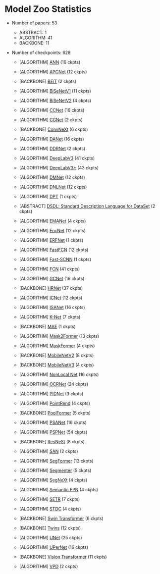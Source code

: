 
# Model Zoo Statistics

* Number of papers: 53
   - ABSTRACT: 1
   - ALGORITHM: 41
   - BACKBONE: 11

* Number of checkpoints: 628

	* [ALGORITHM] [ANN](https://github.com/vbti-development/onedl-mmsegmentation/blob/master/configs/ann) (16 ckpts)


	* [ALGORITHM] [APCNet](https://github.com/vbti-development/onedl-mmsegmentation/blob/master/configs/apcnet) (12 ckpts)


	* [BACKBONE] [BEiT](https://github.com/vbti-development/onedl-mmsegmentation/blob/master/configs/beit) (2 ckpts)


	* [ALGORITHM] [BiSeNetV1](https://github.com/vbti-development/onedl-mmsegmentation/blob/master/configs/bisenetv1) (11 ckpts)


	* [ALGORITHM] [BiSeNetV2](https://github.com/vbti-development/onedl-mmsegmentation/blob/master/configs/bisenetv2) (4 ckpts)


	* [ALGORITHM] [CCNet](https://github.com/vbti-development/onedl-mmsegmentation/blob/master/configs/ccnet) (16 ckpts)


	* [ALGORITHM] [CGNet](https://github.com/vbti-development/onedl-mmsegmentation/blob/master/configs/cgnet) (2 ckpts)


	* [BACKBONE] [ConvNeXt](https://github.com/vbti-development/onedl-mmsegmentation/blob/master/configs/convnext) (6 ckpts)


	* [ALGORITHM] [DANet](https://github.com/vbti-development/onedl-mmsegmentation/blob/master/configs/danet) (16 ckpts)


	* [ALGORITHM] [DDRNet](https://github.com/vbti-development/onedl-mmsegmentation/blob/master/configs/ddrnet) (2 ckpts)


	* [ALGORITHM] [DeepLabV3](https://github.com/vbti-development/onedl-mmsegmentation/blob/master/configs/deeplabv3) (41 ckpts)


	* [ALGORITHM] [DeepLabV3+](https://github.com/vbti-development/onedl-mmsegmentation/blob/master/configs/deeplabv3plus) (43 ckpts)


	* [ALGORITHM] [DMNet](https://github.com/vbti-development/onedl-mmsegmentation/blob/master/configs/dmnet) (12 ckpts)


	* [ALGORITHM] [DNLNet](https://github.com/vbti-development/onedl-mmsegmentation/blob/master/configs/dnlnet) (12 ckpts)


	* [ALGORITHM] [DPT](https://github.com/vbti-development/onedl-mmsegmentation/blob/master/configs/dpt) (1 ckpts)


	* [ABSTRACT] [DSDL: Standard Description Language for DataSet](https://github.com/vbti-development/onedl-mmsegmentation/blob/master/configs/dsdl) (2 ckpts)


	* [ALGORITHM] [EMANet](https://github.com/vbti-development/onedl-mmsegmentation/blob/master/configs/emanet) (4 ckpts)


	* [ALGORITHM] [EncNet](https://github.com/vbti-development/onedl-mmsegmentation/blob/master/configs/encnet) (12 ckpts)


	* [ALGORITHM] [ERFNet](https://github.com/vbti-development/onedl-mmsegmentation/blob/master/configs/erfnet) (1 ckpts)


	* [ALGORITHM] [FastFCN](https://github.com/vbti-development/onedl-mmsegmentation/blob/master/configs/fastfcn) (12 ckpts)


	* [ALGORITHM] [Fast-SCNN](https://github.com/vbti-development/onedl-mmsegmentation/blob/master/configs/fastscnn) (1 ckpts)


	* [ALGORITHM] [FCN](https://github.com/vbti-development/onedl-mmsegmentation/blob/master/configs/fcn) (41 ckpts)


	* [ALGORITHM] [GCNet](https://github.com/vbti-development/onedl-mmsegmentation/blob/master/configs/gcnet) (16 ckpts)


	* [BACKBONE] [HRNet](https://github.com/vbti-development/onedl-mmsegmentation/blob/master/configs/hrnet) (37 ckpts)


	* [ALGORITHM] [ICNet](https://github.com/vbti-development/onedl-mmsegmentation/blob/master/configs/icnet) (12 ckpts)


	* [ALGORITHM] [ISANet](https://github.com/vbti-development/onedl-mmsegmentation/blob/master/configs/isanet) (16 ckpts)


	* [ALGORITHM] [K-Net](https://github.com/vbti-development/onedl-mmsegmentation/blob/master/configs/knet) (7 ckpts)


	* [BACKBONE] [MAE](https://github.com/vbti-development/onedl-mmsegmentation/blob/master/configs/mae) (1 ckpts)


	* [ALGORITHM] [Mask2Former](https://github.com/vbti-development/onedl-mmsegmentation/blob/master/configs/mask2former) (13 ckpts)


	* [ALGORITHM] [MaskFormer](https://github.com/vbti-development/onedl-mmsegmentation/blob/master/configs/maskformer) (4 ckpts)


	* [BACKBONE] [MobileNetV2](https://github.com/vbti-development/onedl-mmsegmentation/blob/master/configs/mobilenet_v2) (8 ckpts)


	* [BACKBONE] [MobileNetV3](https://github.com/vbti-development/onedl-mmsegmentation/blob/master/configs/mobilenet_v3) (4 ckpts)


	* [ALGORITHM] [NonLocal Net](https://github.com/vbti-development/onedl-mmsegmentation/blob/master/configs/nonlocal_net) (16 ckpts)


	* [ALGORITHM] [OCRNet](https://github.com/vbti-development/onedl-mmsegmentation/blob/master/configs/ocrnet) (24 ckpts)


	* [ALGORITHM] [PIDNet](https://github.com/vbti-development/onedl-mmsegmentation/blob/master/configs/pidnet) (3 ckpts)


	* [ALGORITHM] [PointRend](https://github.com/vbti-development/onedl-mmsegmentation/blob/master/configs/point_rend) (4 ckpts)


	* [BACKBONE] [PoolFormer](https://github.com/vbti-development/onedl-mmsegmentation/blob/master/configs/poolformer) (5 ckpts)


	* [ALGORITHM] [PSANet](https://github.com/vbti-development/onedl-mmsegmentation/blob/master/configs/psanet) (16 ckpts)


	* [ALGORITHM] [PSPNet](https://github.com/vbti-development/onedl-mmsegmentation/blob/master/configs/pspnet) (54 ckpts)


	* [BACKBONE] [ResNeSt](https://github.com/vbti-development/onedl-mmsegmentation/blob/master/configs/resnest) (8 ckpts)


	* [ALGORITHM] [SAN](https://github.com/vbti-development/onedl-mmsegmentation/blob/master/configs/san) (2 ckpts)


	* [ALGORITHM] [SegFormer](https://github.com/vbti-development/onedl-mmsegmentation/blob/master/configs/segformer) (13 ckpts)


	* [ALGORITHM] [Segmenter](https://github.com/vbti-development/onedl-mmsegmentation/blob/master/configs/segmenter) (5 ckpts)


	* [ALGORITHM] [SegNeXt](https://github.com/vbti-development/onedl-mmsegmentation/blob/master/configs/segnext) (4 ckpts)


	* [ALGORITHM] [Semantic FPN](https://github.com/vbti-development/onedl-mmsegmentation/blob/master/configs/sem_fpn) (4 ckpts)


	* [ALGORITHM] [SETR](https://github.com/vbti-development/onedl-mmsegmentation/blob/master/configs/setr) (7 ckpts)


	* [ALGORITHM] [STDC](https://github.com/vbti-development/onedl-mmsegmentation/blob/master/configs/stdc) (4 ckpts)


	* [BACKBONE] [Swin Transformer](https://github.com/vbti-development/onedl-mmsegmentation/blob/master/configs/swin) (6 ckpts)


	* [BACKBONE] [Twins](https://github.com/vbti-development/onedl-mmsegmentation/blob/master/configs/twins) (12 ckpts)


	* [ALGORITHM] [UNet](https://github.com/vbti-development/onedl-mmsegmentation/blob/master/configs/unet) (25 ckpts)


	* [ALGORITHM] [UPerNet](https://github.com/vbti-development/onedl-mmsegmentation/blob/master/configs/upernet) (16 ckpts)


	* [BACKBONE] [Vision Transformer](https://github.com/vbti-development/onedl-mmsegmentation/blob/master/configs/vit) (11 ckpts)


	* [ALGORITHM] [VPD](https://github.com/vbti-development/onedl-mmsegmentation/blob/master/configs/vpd) (2 ckpts)


